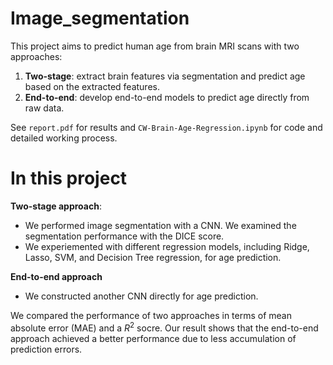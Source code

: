 # Image_segmentation
This project aims to predict human age from brain MRI scans with two approaches: 
  1. **Two-stage**: extract brain features via segmentation and predict age based on the extracted features.
  2. **End-to-end**: develop end-to-end models to predict age directly from raw data.

See ```report.pdf``` for results and ```CW-Brain-Age-Regression.ipynb``` for code and detailed working process.

# In this project
**Two-stage approach**:
- We performed image segmentation with a CNN. We examined the segmentation performance with the DICE score. 
- We experiemented with different regression models, including Ridge, Lasso, SVM, and Decision Tree regression, for age prediction.

**End-to-end approach**
- We constructed another CNN directly for age prediction.

We compared the performance of two approaches in terms of mean absolute error (MAE) and a $R^2$ socre. Our result shows that the end-to-end approach achieved a better performance due to less accumulation of prediction errors. 
